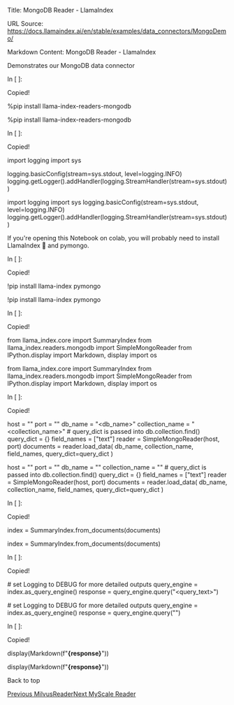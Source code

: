 Title: MongoDB Reader - LlamaIndex

URL Source: https://docs.llamaindex.ai/en/stable/examples/data_connectors/MongoDemo/

Markdown Content:
MongoDB Reader - LlamaIndex


Demonstrates our MongoDB data connector

In \[ \]:

Copied!

%pip install llama\-index\-readers\-mongodb

%pip install llama-index-readers-mongodb

In \[ \]:

Copied!

import logging
import sys

logging.basicConfig(stream\=sys.stdout, level\=logging.INFO)
logging.getLogger().addHandler(logging.StreamHandler(stream\=sys.stdout))

import logging import sys logging.basicConfig(stream=sys.stdout, level=logging.INFO) logging.getLogger().addHandler(logging.StreamHandler(stream=sys.stdout))

If you're opening this Notebook on colab, you will probably need to install LlamaIndex 🦙 and pymongo.

In \[ \]:

Copied!

!pip install llama\-index pymongo

!pip install llama-index pymongo

In \[ \]:

Copied!

from llama\_index.core import SummaryIndex
from llama\_index.readers.mongodb import SimpleMongoReader
from IPython.display import Markdown, display
import os

from llama\_index.core import SummaryIndex from llama\_index.readers.mongodb import SimpleMongoReader from IPython.display import Markdown, display import os

In \[ \]:

Copied!

host \= "<host>"
port \= "<port>"
db\_name \= "<db\_name>"
collection\_name \= "<collection\_name>"
\# query\_dict is passed into db.collection.find()
query\_dict \= {}
field\_names \= \["text"\]
reader \= SimpleMongoReader(host, port)
documents \= reader.load\_data(
    db\_name, collection\_name, field\_names, query\_dict\=query\_dict
)

host = "" port = "" db\_name = "" collection\_name = "" # query\_dict is passed into db.collection.find() query\_dict = {} field\_names = \["text"\] reader = SimpleMongoReader(host, port) documents = reader.load\_data( db\_name, collection\_name, field\_names, query\_dict=query\_dict )

In \[ \]:

Copied!

index \= SummaryIndex.from\_documents(documents)

index = SummaryIndex.from\_documents(documents)

In \[ \]:

Copied!

\# set Logging to DEBUG for more detailed outputs
query\_engine \= index.as\_query\_engine()
response \= query\_engine.query("<query\_text>")

\# set Logging to DEBUG for more detailed outputs query\_engine = index.as\_query\_engine() response = query\_engine.query("")

In \[ \]:

Copied!

display(Markdown(f"<b>{response}</b>"))

display(Markdown(f"**{response}**"))

Back to top

[Previous MilvusReader](https://docs.llamaindex.ai/en/stable/examples/data_connectors/MilvusReaderDemo/)[Next MyScale Reader](https://docs.llamaindex.ai/en/stable/examples/data_connectors/MyScaleReaderDemo/)
